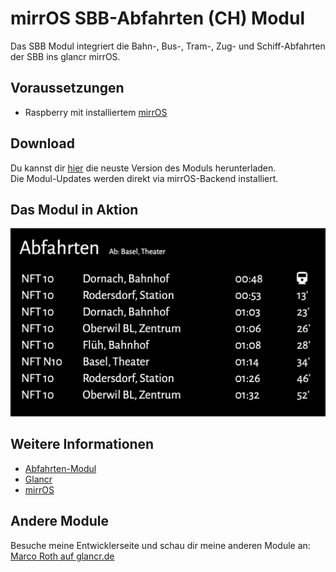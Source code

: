 # mirrOS SBB-Abfahrten (CH) Modul

Das SBB Modul integriert die Bahn-, Bus-, Tram-, Zug- und Schiff-Abfahrten der SBB ins glancr mirrOS.


## Voraussetzungen

* Raspberry mit installiertem [mirrOS](https://glancr.de/mirr-os/)


## Download

Du kannst dir [hier](https://glancr.de/module/mobilitaet/verkehrsbetriebe/) die neuste Version des Moduls herunterladen. <br>
Die Modul-Updates werden direkt via mirrOS-Backend installiert.


## Das Modul in Aktion

![Preview](assets/modulpreviews_sbb.png)

## Weitere Informationen
* [Abfahrten-Modul](https://glancr.de/module/mobilitaet/verkehrsbetriebe/)
* [Glancr](https://glancr.de)
* [mirrOS](https://glancr.de/#mirr_os)


## Andere Module

Besuche meine Entwicklerseite und schau dir meine anderen Module an:<br>
[Marco Roth auf glancr.de](https://glancr.de/entwickler/marco-roth/)
